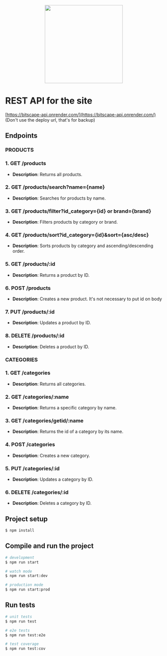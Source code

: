 <p align="center">
  <a target="blank"><img src="https://i.imgur.com/vDeRbsC.png" width="250" /></a>
</p>

# REST API for the site
[https://bitscape-api.onrender.com/](https://bitscape-api.onrender.com/)<br>
(Don't use the deploy url, that's for backup)

## Endpoints

### PRODUCTS

### 1. GET /products
- **Description**: Returns all products.

### 2. GET /products/search?name={name}
- **Description**: Searches for products by name.

### 3. GET /products/filter?id_category={id} or brand={brand}
- **Description**: Filters products by category or brand.

### 4. GET /products/sort?id_category={id}&sort={asc/desc}
- **Description**: Sorts products by category and ascending/descending order.

### 5. GET /products/:id
- **Description**: Returns a product by ID.

### 6. POST /products
- **Description**: Creates a new product. It's not necessary to put id on body

### 7. PUT /products/:id
- **Description**: Updates a product by ID.

### 8. DELETE /products/:id
- **Description**: Deletes a product by ID.

### CATEGORIES

### 1. GET /categories
- **Description**: Returns all categories.

### 2. GET  /categories/:name
- **Description**: Returns a specific category by name.

### 3. GET  /categories/getid/:name
- **Description**: Returns the id of a category by its name.

### 4. POST  /categories
- **Description**: Creates a new category.

### 5. PUT  /categories/:id
- **Description**: Updates a category by ID.

### 6. DELETE  /categories/:id
- **Description**: Deletes a category by ID.


## Project setup

```bash
$ npm install
```

## Compile and run the project

```bash
# development
$ npm run start

# watch mode
$ npm run start:dev

# production mode
$ npm run start:prod
```

## Run tests

```bash
# unit tests
$ npm run test

# e2e tests
$ npm run test:e2e

# test coverage
$ npm run test:cov
```
